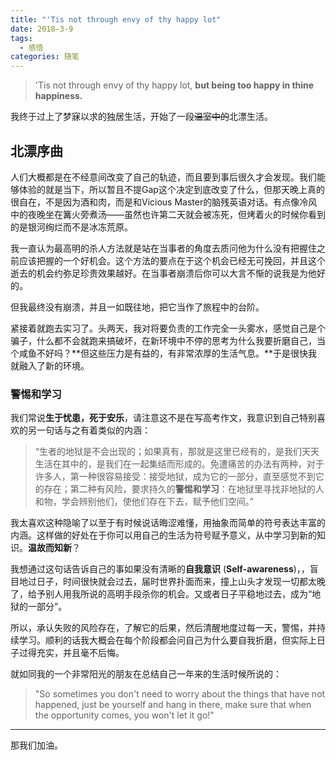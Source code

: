 ```yaml
---
title: "'Tis not through envy of thy happy lot"
date: 2018-3-9
tags:
  - 感悟
categories: 随笔
---
```


> 'Tis not through envy of thy happy lot,
> **but being too happy in thine happiness.**

我终于过上了梦寐以求的独居生活，开始了一段~~温室中的~~北漂生活。

<!--more-->

## 北漂序曲

人们大概都是在不经意间改变了自己的轨迹，而且要到事后很久才会发现。我们能够体验的就是当下，所以暂且不提Gap这个决定到底改变了什么，但那天晚上真的很自在，不是因为酒和肉，而是和Vicious Master的脑残英语对话。有点像冷风中的夜晚坐在篝火旁煮汤——虽然也许第二天就会被冻死，但烤着火的时候你看到的是银河绚烂而不是冰冻荒原。

我一直认为最高明的杀人方法就是站在当事者的角度去质问他为什么没有把握住之前应该把握的一个好机会。这个方法的要点在于这个机会已经无可挽回，并且这个逝去的机会约弥足珍贵效果越好。在当事者崩溃后你可以大言不惭的说我是为他好的。

但我最终没有崩溃，并且一如既往地，把它当作了旅程中的台阶。

紧接着就跑去实习了。头两天，我对将要负责的工作完全一头雾水，感觉自己是个骗子，什么都不会就跑来搞破坏，在新环境中不停的思考为什么我要折磨自己，当个咸鱼不好吗？**但这些压力是有益的，有非常浓厚的生活气息。**于是很快我就融入了新的环境。

### 警惕和学习

我们常说**生于忧患，死于安乐**，请注意这不是在写高考作文，我意识到自己特别喜欢的另一句话与之有着类似的内涵：

> “生者的地狱是不会出现的；如果真有，那就是这里已经有的，是我们天天生活在其中的，是我们在一起集结而形成的。免遭痛苦的办法有两种，对于许多人，第一种很容易接受：接受地狱，成为它的一部分，直至感觉不到它的存在；第二种有风险，要求持久的**警惕和学习**：在地狱里寻找非地狱的人和物，学会辨别他们，使他们存在下去，赋予他们空间。”

我太喜欢这种隐喻了以至于有时候说话晦涩难懂，用抽象而简单的符号表达丰富的内涵。这样做的好处在于你可以用自己的生活为符号赋予意义，从中学习到新的知识。**温故而知新**？

我想通过这句话告诉自己的事如果没有清晰的**自我意识** (**Self-awareness**)，，盲目地过日子，时间很快就会过去，届时世界扑面而来，撞上山头才发现一切都太晚了，给予别人用我所说的高明手段杀你的机会。又或者日子平稳地过去，成为“地狱的一部分”。

所以，承认失败的风险存在，了解它的后果，然后清醒地度过每一天，警惕，并持续学习。顺利的话我大概会在每个阶段都会问自己为什么要自我折磨，但实际上日子过得充实，并且毫不后悔。

就如同我的一个非常阳光的朋友在总结自己一年来的生活时候所说的：

> "So sometimes you don't need to worry about the things that have not happened, just be yourself and hang in there, make sure that when the opportunity comes, you won't let it go!"

***

那我们加油。